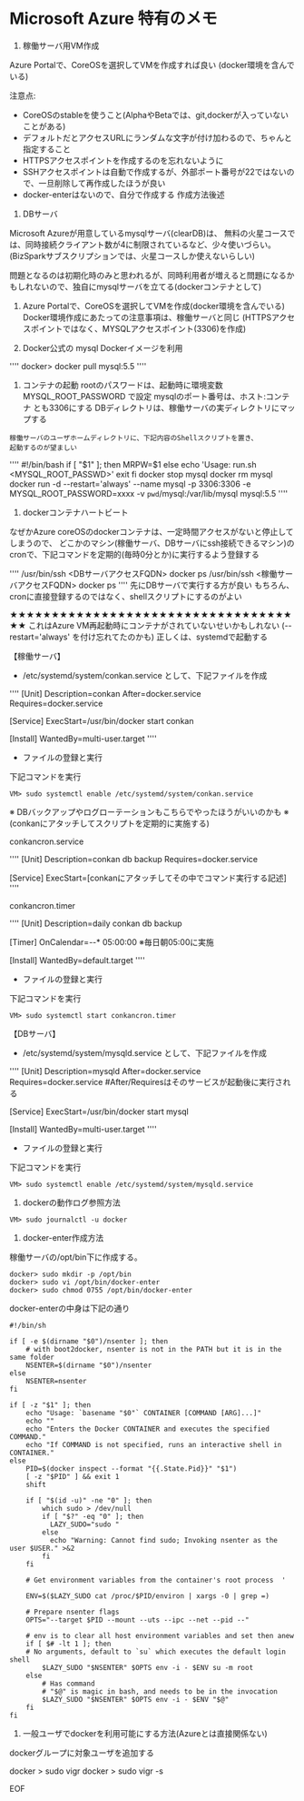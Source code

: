 Microsoft Azure 特有のメモ
==========================

1. 稼働サーバ用VM作成

Azure Portalで、CoreOSを選択してVMを作成すれば良い
(docker環境を含んでいる)

注意点:
- CoreOSのstableを使うこと(AlphaやBetaでは、git,dockerが入っていないことがある)
- デフォルトだとアクセスURLにランダムな文字が付け加わるので、ちゃんと指定すること
- HTTPSアクセスポイントを作成するのを忘れないように
- SSHアクセスポイントは自動で作成するが、外部ポート番号が22ではないので、一旦削除して再作成したほうが良い
- docker-enterはないので、自分で作成する
    作成方法後述

1. DBサーバ

Microsoft Azureが用意しているmysqlサーバ(clearDB)は、
無料の火星コースでは、同時接続クライアント数が4に制限されているなど、少々使いづらい。
(BizSparkサブスクリプションでは、火星コースしか使えないらしい)

問題となるのは初期化時のみと思われるが、同時利用者が増えると問題になるかもしれないので、独自にmysqlサーバを立てる(dockerコンテナとして)

  1. Azure Portalで、CoreOSを選択してVMを作成(docker環境を含んでいる)
    Docker環境作成にあたっての注意事項は、稼働サーバと同じ
    (HTTPSアクセスポイントではなく、MYSQLアクセスポイント(3306)を作成)

  1. Docker公式の mysql Dockerイメージを利用

''''
docker> docker pull mysql:5.5
''''

  1. コンテナの起動
    rootのパスワードは、起動時に環境変数 MYSQL_ROOT_PASSWORD で設定
    mysqlのポート番号は、ホスト:コンテナ とも3306にする
    DBディレクトリは、稼働サーバの実ディレクトリにマップする
    
    稼働サーバのユーザホームディレクトリに、下記内容のShellスクリプトを置き、
    起動するのが望ましい

''''
#!/bin/bash
if [ "$1" ]; then
    MRPW=$1
else
    echo 'Usage: run.sh <MYSQL_ROOT_PASSWD>'
    exit
fi
docker stop mysql
docker rm mysql
docker run  -d --restart='always' --name mysql -p 3306:3306 -e MYSQL_ROOT_PASSWORD=xxxx -v `pwd`/mysql:/var/lib/mysql mysql:5.5
''''

1. dockerコンテナハートビート

なぜかAzure coreOSのdockerコンテナは、一定時間アクセスがないと停止してしまうので、
どこかのマシン(稼働サーバ、DBサーバにssh接続できるマシン)のcronで、下記コマンドを定期的(毎時0分とか)に実行するよう登録する

''''
/usr/bin/ssh <DBサーバアクセスFQDN> docker ps
/usr/bin/ssh <稼働サーバアクセスFQDN> docker ps
''''
先にDBサーバで実行する方が良い 
もちろん、cronに直接登録するのではなく、shellスクリプトにするのがよい

★★★★★★★★★★★★★★★★★★★★★★★★★★★★★★★★★★★★
これはAzure VM再起動時にコンテナがされていないせいかもしれない
(--restart='always' を付け忘れてたのかも)
正しくは、systemdで起動する

【稼働サーバ】
 - /etc/systemd/system/conkan.service として、下記ファイルを作成

''''
[Unit]
Description=conkan
After=docker.service
Requires=docker.service

[Service]
ExecStart=/usr/bin/docker start conkan

[Install]
WantedBy=multi-user.target
''''
 - ファイルの登録と実行

下記コマンドを実行
````
VM> sudo systemctl enable /etc/systemd/system/conkan.service
````

※ DBバックアップやログローテーションもこちらでやったほうがいいのかも
※ (conkanにアタッチしてスクリプトを定期的に実施する)

conkancron.service

''''
[Unit]
Description=conkan db backup
Requires=docker.service

[Service]
ExecStart=[conkanにアタッチしてその中でコマンド実行する記述]
''''

conkancron.timer

''''
[Unit]
Description=daily conkan db backup

[Timer]
OnCalendar=*-*-* 05:00:00 ※毎日朝05:00に実施

[Install]
WantedBy=default.target
''''

 - ファイルの登録と実行

下記コマンドを実行
````
VM> sudo systemctl start conkancron.timer
````

【DBサーバ】
 - /etc/systemd/system/mysqld.service として、下記ファイルを作成

''''
[Unit]
Description=mysqld
After=docker.service
Requires=docker.service
#After/Requiresはそのサービスが起動後に実行される

[Service]
ExecStart=/usr/bin/docker start mysql

[Install]
WantedBy=multi-user.target
''''
 - ファイルの登録と実行

下記コマンドを実行
````
VM> sudo systemctl enable /etc/systemd/system/mysqld.service
````

1. dockerの動作ログ参照方法

````
VM> sudo journalctl -u docker
````

1. docker-enter作成方法

稼働サーバの/opt/bin下に作成する。

````
docker> sudo mkdir -p /opt/bin
docker> sudo vi /opt/bin/docker-enter
docker> sudo chmod 0755 /opt/bin/docker-enter
````

docker-enterの中身は下記の通り
~~~~
#!/bin/sh

if [ -e $(dirname "$0")/nsenter ]; then
    # with boot2docker, nsenter is not in the PATH but it is in the same folder
    NSENTER=$(dirname "$0")/nsenter
else
    NSENTER=nsenter
fi

if [ -z "$1" ]; then
    echo "Usage: `basename "$0"` CONTAINER [COMMAND [ARG]...]"
    echo ""
    echo "Enters the Docker CONTAINER and executes the specified COMMAND."
    echo "If COMMAND is not specified, runs an interactive shell in CONTAINER."
else
    PID=$(docker inspect --format "{{.State.Pid}}" "$1")
    [ -z "$PID" ] && exit 1
    shift

    if [ "$(id -u)" -ne "0" ]; then
        which sudo > /dev/null
        if [ "$?" -eq "0" ]; then
          LAZY_SUDO="sudo "
        else
          echo "Warning: Cannot find sudo; Invoking nsenter as the user $USER." >&2
        fi
    fi
    
    # Get environment variables from the container's root process  '

    ENV=$($LAZY_SUDO cat /proc/$PID/environ | xargs -0 | grep =)

    # Prepare nsenter flags
    OPTS="--target $PID --mount --uts --ipc --net --pid --"

    # env is to clear all host environment variables and set then anew
    if [ $# -lt 1 ]; then
	# No arguments, default to `su` which executes the default login shell
        $LAZY_SUDO "$NSENTER" $OPTS env -i - $ENV su -m root
    else
        # Has command
        # "$@" is magic in bash, and needs to be in the invocation
        $LAZY_SUDO "$NSENTER" $OPTS env -i - $ENV "$@"
    fi
fi
~~~~
1. 一般ユーザでdockerを利用可能にする方法(Azureとは直接関係ない)

dockerグループに対象ユーザを追加する

docker > sudo vigr
docker > sudo vigr -s


EOF
